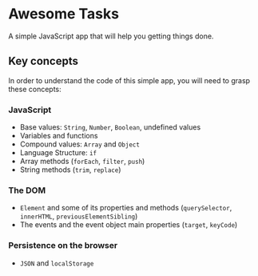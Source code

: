 # Awesome Tasks

A simple JavaScript app that will help you getting things done.

## Key concepts

In order to understand the code of this simple app, you will need to grasp these concepts:

### JavaScript
  * Base values: `String`, `Number`, `Boolean`, undefined values
  * Variables and functions
  * Compound values: `Array` and `Object`
  * Language Structure: `if`
  * Array methods (`forEach`, `filter`, `push`)
  * String methods (`trim`, `replace`)

### The DOM
  * `Element` and some of its properties and methods (`querySelector`, `innerHTML`, `previousElementSibling`)
  * The events and the event object main properties (`target`, `keyCode`)

### Persistence on the browser
  * `JSON` and `localStorage`
